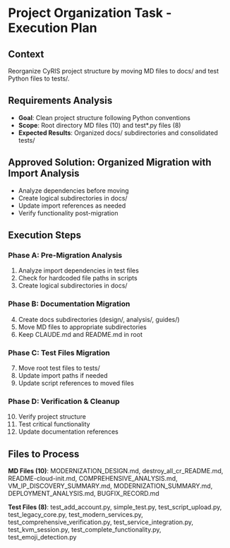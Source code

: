 # Project Organization Task - Execution Plan

## Context
Reorganize CyRIS project structure by moving MD files to docs/ and test Python files to tests/.

## Requirements Analysis
- **Goal**: Clean project structure following Python conventions
- **Scope**: Root directory MD files (10) and test*.py files (8) 
- **Expected Results**: Organized docs/ subdirectories and consolidated tests/

## Approved Solution: Organized Migration with Import Analysis
- Analyze dependencies before moving
- Create logical subdirectories in docs/
- Update import references as needed
- Verify functionality post-migration

## Execution Steps
### Phase A: Pre-Migration Analysis
1. Analyze import dependencies in test files
2. Check for hardcoded file paths in scripts
3. Create logical subdirectories in docs/

### Phase B: Documentation Migration  
4. Create docs subdirectories (design/, analysis/, guides/)
5. Move MD files to appropriate subdirectories
6. Keep CLAUDE.md and README.md in root

### Phase C: Test Files Migration
7. Move root test files to tests/
8. Update import paths if needed  
9. Update script references to moved files

### Phase D: Verification & Cleanup
10. Verify project structure
11. Test critical functionality
12. Update documentation references

## Files to Process
**MD Files (10)**: MODERNIZATION_DESIGN.md, destroy_all_cr_README.md, README-cloud-init.md, COMPREHENSIVE_ANALYSIS.md, VM_IP_DISCOVERY_SUMMARY.md, MODERNIZATION_SUMMARY.md, DEPLOYMENT_ANALYSIS.md, BUGFIX_RECORD.md

**Test Files (8)**: test_add_account.py, simple_test.py, test_script_upload.py, test_legacy_core.py, test_modern_services.py, test_comprehensive_verification.py, test_service_integration.py, test_kvm_session.py, test_complete_functionality.py, test_emoji_detection.py